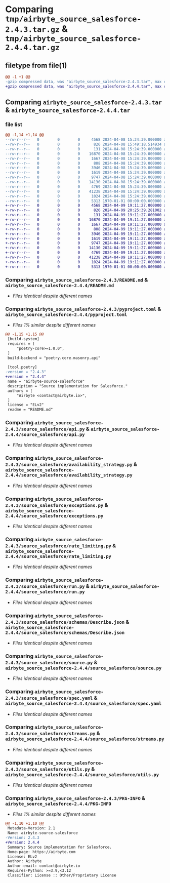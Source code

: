 # Comparing `tmp/airbyte_source_salesforce-2.4.3.tar.gz` & `tmp/airbyte_source_salesforce-2.4.4.tar.gz`

## filetype from file(1)

```diff
@@ -1 +1 @@
-gzip compressed data, was "airbyte_source_salesforce-2.4.3.tar", max compression
+gzip compressed data, was "airbyte_source_salesforce-2.4.4.tar", max compression
```

## Comparing `airbyte_source_salesforce-2.4.3.tar` & `airbyte_source_salesforce-2.4.4.tar`

### file list

```diff
@@ -1,14 +1,14 @@
--rw-r--r--   0        0        0     4568 2024-04-08 15:24:39.000000 airbyte_source_salesforce-2.4.3/README.md
--rw-r--r--   0        0        0      826 2024-04-08 15:49:18.514934 airbyte_source_salesforce-2.4.3/pyproject.toml
--rw-r--r--   0        0        0      131 2024-04-08 15:24:39.000000 airbyte_source_salesforce-2.4.3/source_salesforce/__init__.py
--rw-r--r--   0        0        0    16870 2024-04-08 15:24:39.000000 airbyte_source_salesforce-2.4.3/source_salesforce/api.py
--rw-r--r--   0        0        0     1667 2024-04-08 15:24:39.000000 airbyte_source_salesforce-2.4.3/source_salesforce/availability_strategy.py
--rw-r--r--   0        0        0      808 2024-04-08 15:24:39.000000 airbyte_source_salesforce-2.4.3/source_salesforce/exceptions.py
--rw-r--r--   0        0        0     3946 2024-04-08 15:24:39.000000 airbyte_source_salesforce-2.4.3/source_salesforce/rate_limiting.py
--rw-r--r--   0        0        0     1619 2024-04-08 15:24:39.000000 airbyte_source_salesforce-2.4.3/source_salesforce/run.py
--rw-r--r--   0        0        0     9747 2024-04-08 15:24:39.000000 airbyte_source_salesforce-2.4.3/source_salesforce/schemas/Describe.json
--rw-r--r--   0        0        0    14130 2024-04-08 15:24:39.000000 airbyte_source_salesforce-2.4.3/source_salesforce/source.py
--rw-r--r--   0        0        0     4769 2024-04-08 15:24:39.000000 airbyte_source_salesforce-2.4.3/source_salesforce/spec.yaml
--rw-r--r--   0        0        0    41238 2024-04-08 15:24:39.000000 airbyte_source_salesforce-2.4.3/source_salesforce/streams.py
--rw-r--r--   0        0        0     1024 2024-04-08 15:24:39.000000 airbyte_source_salesforce-2.4.3/source_salesforce/utils.py
--rw-r--r--   0        0        0     5313 1970-01-01 00:00:00.000000 airbyte_source_salesforce-2.4.3/PKG-INFO
+-rw-r--r--   0        0        0     4568 2024-04-09 19:11:27.000000 airbyte_source_salesforce-2.4.4/README.md
+-rw-r--r--   0        0        0      826 2024-04-09 20:25:39.281002 airbyte_source_salesforce-2.4.4/pyproject.toml
+-rw-r--r--   0        0        0      131 2024-04-09 19:11:27.000000 airbyte_source_salesforce-2.4.4/source_salesforce/__init__.py
+-rw-r--r--   0        0        0    16870 2024-04-09 19:11:27.000000 airbyte_source_salesforce-2.4.4/source_salesforce/api.py
+-rw-r--r--   0        0        0     1667 2024-04-09 19:11:27.000000 airbyte_source_salesforce-2.4.4/source_salesforce/availability_strategy.py
+-rw-r--r--   0        0        0      808 2024-04-09 19:11:27.000000 airbyte_source_salesforce-2.4.4/source_salesforce/exceptions.py
+-rw-r--r--   0        0        0     3946 2024-04-09 19:11:27.000000 airbyte_source_salesforce-2.4.4/source_salesforce/rate_limiting.py
+-rw-r--r--   0        0        0     1619 2024-04-09 19:11:27.000000 airbyte_source_salesforce-2.4.4/source_salesforce/run.py
+-rw-r--r--   0        0        0     9747 2024-04-09 19:11:27.000000 airbyte_source_salesforce-2.4.4/source_salesforce/schemas/Describe.json
+-rw-r--r--   0        0        0    14130 2024-04-09 19:11:27.000000 airbyte_source_salesforce-2.4.4/source_salesforce/source.py
+-rw-r--r--   0        0        0     4769 2024-04-09 19:11:27.000000 airbyte_source_salesforce-2.4.4/source_salesforce/spec.yaml
+-rw-r--r--   0        0        0    41238 2024-04-09 19:11:27.000000 airbyte_source_salesforce-2.4.4/source_salesforce/streams.py
+-rw-r--r--   0        0        0     1024 2024-04-09 19:11:27.000000 airbyte_source_salesforce-2.4.4/source_salesforce/utils.py
+-rw-r--r--   0        0        0     5313 1970-01-01 00:00:00.000000 airbyte_source_salesforce-2.4.4/PKG-INFO
```

### Comparing `airbyte_source_salesforce-2.4.3/README.md` & `airbyte_source_salesforce-2.4.4/README.md`

 * *Files identical despite different names*

### Comparing `airbyte_source_salesforce-2.4.3/pyproject.toml` & `airbyte_source_salesforce-2.4.4/pyproject.toml`

 * *Files 1% similar despite different names*

```diff
@@ -1,15 +1,15 @@
 [build-system]
 requires = [
     "poetry-core>=1.0.0",
 ]
 build-backend = "poetry.core.masonry.api"
 
 [tool.poetry]
-version = "2.4.3"
+version = "2.4.4"
 name = "airbyte-source-salesforce"
 description = "Source implementation for Salesforce."
 authors = [
     "Airbyte <contact@airbyte.io>",
 ]
 license = "ELv2"
 readme = "README.md"
```

### Comparing `airbyte_source_salesforce-2.4.3/source_salesforce/api.py` & `airbyte_source_salesforce-2.4.4/source_salesforce/api.py`

 * *Files identical despite different names*

### Comparing `airbyte_source_salesforce-2.4.3/source_salesforce/availability_strategy.py` & `airbyte_source_salesforce-2.4.4/source_salesforce/availability_strategy.py`

 * *Files identical despite different names*

### Comparing `airbyte_source_salesforce-2.4.3/source_salesforce/exceptions.py` & `airbyte_source_salesforce-2.4.4/source_salesforce/exceptions.py`

 * *Files identical despite different names*

### Comparing `airbyte_source_salesforce-2.4.3/source_salesforce/rate_limiting.py` & `airbyte_source_salesforce-2.4.4/source_salesforce/rate_limiting.py`

 * *Files identical despite different names*

### Comparing `airbyte_source_salesforce-2.4.3/source_salesforce/run.py` & `airbyte_source_salesforce-2.4.4/source_salesforce/run.py`

 * *Files identical despite different names*

### Comparing `airbyte_source_salesforce-2.4.3/source_salesforce/schemas/Describe.json` & `airbyte_source_salesforce-2.4.4/source_salesforce/schemas/Describe.json`

 * *Files identical despite different names*

### Comparing `airbyte_source_salesforce-2.4.3/source_salesforce/source.py` & `airbyte_source_salesforce-2.4.4/source_salesforce/source.py`

 * *Files identical despite different names*

### Comparing `airbyte_source_salesforce-2.4.3/source_salesforce/spec.yaml` & `airbyte_source_salesforce-2.4.4/source_salesforce/spec.yaml`

 * *Files identical despite different names*

### Comparing `airbyte_source_salesforce-2.4.3/source_salesforce/streams.py` & `airbyte_source_salesforce-2.4.4/source_salesforce/streams.py`

 * *Files identical despite different names*

### Comparing `airbyte_source_salesforce-2.4.3/source_salesforce/utils.py` & `airbyte_source_salesforce-2.4.4/source_salesforce/utils.py`

 * *Files identical despite different names*

### Comparing `airbyte_source_salesforce-2.4.3/PKG-INFO` & `airbyte_source_salesforce-2.4.4/PKG-INFO`

 * *Files 1% similar despite different names*

```diff
@@ -1,10 +1,10 @@
 Metadata-Version: 2.1
 Name: airbyte-source-salesforce
-Version: 2.4.3
+Version: 2.4.4
 Summary: Source implementation for Salesforce.
 Home-page: https://airbyte.com
 License: ELv2
 Author: Airbyte
 Author-email: contact@airbyte.io
 Requires-Python: >=3.9,<3.12
 Classifier: License :: Other/Proprietary License
```

